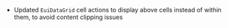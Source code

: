 - Updated `EuiDataGrid` cell actions to display above cells instead of within them, to avoid content clipping issues
